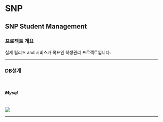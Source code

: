 <h1>SNP</h1>
<h2>SNP Student Management</h2>

<h3>프로젝트 개요</h3>
<div>실제 릴리즈 and 서비스가 목표인 학생관리 프로젝트입니다.</div>

---
 
 <h3>DB설계</h3><br>
 <h5>Mysql</h5><br>
 <img src="https://user-images.githubusercontent.com/100066303/215316956-f8d504e9-04bd-4077-806e-0b039e1e5514.png"/>

---
